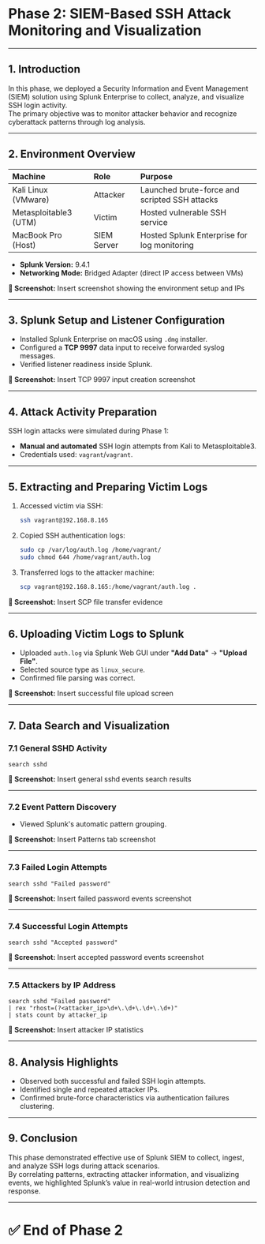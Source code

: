 # Phase 2: SIEM-Based SSH Attack Monitoring and Visualization

---

## 1. Introduction

In this phase, we deployed a Security Information and Event Management (SIEM) solution using Splunk Enterprise to collect, analyze, and visualize SSH login activity.  
The primary objective was to monitor attacker behavior and recognize cyberattack patterns through log analysis.

---

## 2. Environment Overview

| Machine | Role | Purpose |
|:--------|:-----|:--------|
| Kali Linux (VMware) | Attacker | Launched brute-force and scripted SSH attacks |
| Metasploitable3 (UTM) | Victim | Hosted vulnerable SSH service |
| MacBook Pro (Host) | SIEM Server | Hosted Splunk Enterprise for log monitoring |

- **Splunk Version:** 9.4.1
- **Networking Mode:** Bridged Adapter (direct IP access between VMs)

**📸 Screenshot:** Insert screenshot showing the environment setup and IPs

---

## 3. Splunk Setup and Listener Configuration

- Installed Splunk Enterprise on macOS using `.dmg` installer.
- Configured a **TCP 9997** data input to receive forwarded syslog messages.
- Verified listener readiness inside Splunk.

**📸 Screenshot:** Insert TCP 9997 input creation screenshot

---

## 4. Attack Activity Preparation

SSH login attacks were simulated during Phase 1:

- **Manual and automated** SSH login attempts from Kali to Metasploitable3.
- Credentials used: `vagrant`/`vagrant`.

---

## 5. Extracting and Preparing Victim Logs

1. Accessed victim via SSH:

    ```bash
    ssh vagrant@192.168.8.165
    ```

2. Copied SSH authentication logs:

    ```bash
    sudo cp /var/log/auth.log /home/vagrant/
    sudo chmod 644 /home/vagrant/auth.log
    ```

3. Transferred logs to the attacker machine:

    ```bash
    scp vagrant@192.168.8.165:/home/vagrant/auth.log .
    ```

**📸 Screenshot:** Insert SCP file transfer evidence

---

## 6. Uploading Victim Logs to Splunk

- Uploaded `auth.log` via Splunk Web GUI under **"Add Data"** → **"Upload File"**.
- Selected source type as `linux_secure`.
- Confirmed file parsing was correct.

**📸 Screenshot:** Insert successful file upload screen

---

## 7. Data Search and Visualization

### 7.1 General SSHD Activity

```spl
search sshd
```

**📸 Screenshot:** Insert general sshd events search results

---

### 7.2 Event Pattern Discovery

- Viewed Splunk's automatic pattern grouping.

**📸 Screenshot:** Insert Patterns tab screenshot

---

### 7.3 Failed Login Attempts

```spl
search sshd "Failed password"
```

**📸 Screenshot:** Insert failed password events screenshot

---

### 7.4 Successful Login Attempts

```spl
search sshd "Accepted password"
```

**📸 Screenshot:** Insert accepted password events screenshot

---

### 7.5 Attackers by IP Address

```spl
search sshd "Failed password"
| rex "rhost=(?<attacker_ip>\d+\.\d+\.\d+\.\d+)"
| stats count by attacker_ip
```

**📸 Screenshot:** Insert attacker IP statistics

---

## 8. Analysis Highlights

- Observed both successful and failed SSH login attempts.
- Identified single and repeated attacker IPs.
- Confirmed brute-force characteristics via authentication failures clustering.

---

## 9. Conclusion

This phase demonstrated effective use of Splunk SIEM to collect, ingest, and analyze SSH logs during attack scenarios.  
By correlating patterns, extracting attacker information, and visualizing events, we highlighted Splunk’s value in real-world intrusion detection and response.

---

# ✅ End of Phase 2
